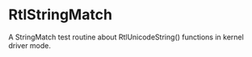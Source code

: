 # RtlStringMatch
A StringMatch test routine about RtlUnicodeString() functions in kernel driver mode.
